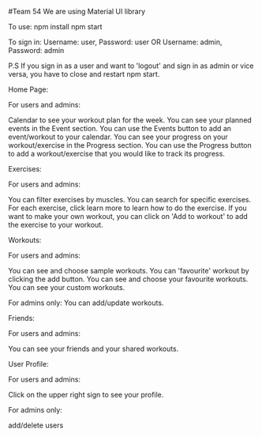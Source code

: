#Team 54
We are using Material UI library

To use:
npm install
npm start

To sign in:
  Username: user, Password: user OR Username: admin, Password: admin

P.S If you sign in as a user and want to 'logout' and sign in as admin or vice versa, you have to close and restart npm start.

Home Page:

For users and admins:

Calendar to see your workout plan for the week.
You can see your planned events in the Event section.
You can use the Events button to add an event/workout to your calendar.
You can see your progress on your workout/exercise in the Progress section.
You can use the Progress button to add a workout/exercise that you would like to track its progress.

Exercises:

For users and admins:

You can filter exercises by muscles.
You can search for specific exercises.
For each exercise, click learn more to learn how to do the exercise.
If you want to make your own workout, you can click on 'Add to workout' to add the exercise to your workout.


Workouts:

For users and admins:

You can see and choose sample workouts.
You can 'favourite' workout by clicking the add button.
You can see and choose your favourite workouts.
You can see your custom workouts.

For admins only:
You can add/update workouts.

Friends:

For users and admins:

You can see your friends and your shared workouts.

User Profile:

For users and admins:

Click on the upper right sign to see your profile.

For admins only:

add/delete users









